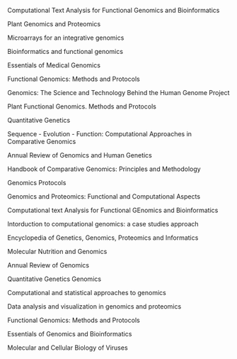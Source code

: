 Computational Text Analysis for Functional Genomics and Bioinformatics

Plant Genomics and Proteomics

Microarrays for an integrative genomics

Bioinformatics and functional genomics

Essentials of Medical Genomics

Functional Genomics: Methods and Protocols

Genomics: The Science and Technology Behind the Human Genome Project

Plant Functional Genomics. Methods and Protocols

Quantitative Genetics

Sequence - Evolution - Function: Computational Approaches in Comparative Genomics

Annual Review of Genomics and Human Genetics

Handbook of Comparative Genomics: Principles and Methodology

Genomics Protocols

Genomics and Proteomics: Functional and Computational Aspects

Computational text Analysis for Functional GEnomics and Bioinformatics

Intorduction to computational genomics: a case studies approach

Encyclopedia of Genetics, Genomics, Proteomics and Informatics

Molecular Nutrition and Genomics

Annual Review of Genomics

Quantitative Genetics Genomics

Computational and statistical approaches to genomics

Data analysis and visualization in genomics and proteomics

Functional Genomics: Methods and Protocols


Essentials of Genomics and Bioinformatics

Molecular and Cellular Biology of Viruses



